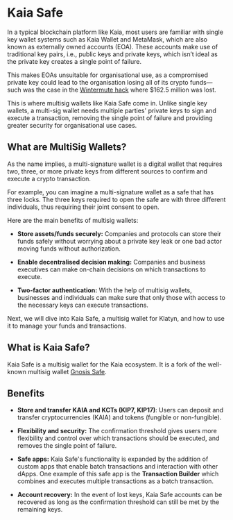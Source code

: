 # Kaia Safe

In a typical blockchain platform like Kaia, most users are familiar with single key wallet systems such as Kaia Wallet and MetaMask, which are also known as externally owned accounts (EOA). These accounts make use of traditional key pairs, i.e., public keys and private keys, which isn’t ideal as the private key creates a single point of failure. 

This makes EOAs unsuitable for organisational use, as a compromised private key could lead to the organisation losing all of its crypto funds—such was the case in the [Wintermute hack](https://www.certik.com/resources/blog/uGiY0j3hwOzQOMcDPGoz9-wintermute-hack-) where $162.5 million was lost. 

This is where multisig wallets like Kaia Safe come in. Unlike single key wallets, a multi-sig wallet needs multiple parties' private keys to sign and execute a transaction, removing the single point of failure and providing greater security for organisational use cases.

## What are MultiSig Wallets? <a id="What are Multisig Wallets"></a>

As the name implies, a multi-signature wallet is a digital wallet that requires two, three, or more private keys from different sources to confirm and execute a crypto transaction.

For example, you can imagine a multi-signature wallet as a safe that has three locks. The three keys required to open the safe are with three different individuals, thus requiring their joint consent to open.

Here are the main benefits of multisig wallets:

* **Store assets/funds securely:** Companies and protocols can store their funds safely without worrying about a private key leak or one bad actor moving funds without authorization.

* **Enable decentralised decision making:** Companies and business executives can make on-chain decisions on which transactions to execute.

* **Two-factor authentication:** With the help of multisig wallets, businesses and individuals can make sure that only those with access to the necessary keys can execute transactions.

Next, we will dive into Kaia Safe, a multisig wallet for Klatyn, and how to use it to manage your funds and transactions.

## What is Kaia Safe? <a id="What is Kaia Safe"></a>

Kaia Safe is a multisig wallet for the Kaia ecosystem. It is a fork of the well-known multisig wallet [Gnosis Safe](https://gnosis-safe.io/). 

## Benefits <a id="Benefits of Kaia Safe"></a>

* **Store and transfer KAIA and KCTs (KIP7, KIP17)**: Users can deposit and transfer cryptocurrencies (KAIA) and tokens (fungible or non-fungible).
 
* **Flexibility and security:** The confirmation threshold gives users more flexibility and control over which transactions should be executed, and removes the single point of failure.

* **Safe apps:** Kaia Safe's functionality is expanded by the addition of custom apps that enable batch transactions and interaction with other dApps. One example of this safe app is the **Transaction Builder** which combines and executes multiple transactions as a batch transaction.

* **Account recovery:** In the event of lost keys, Kaia Safe accounts can be recovered as long as the confirmation threshold can still be met by the remaining keys.